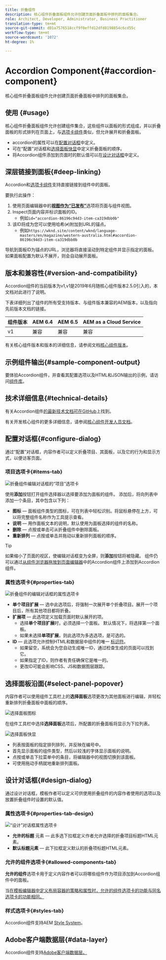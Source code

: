 ```yaml
---
title: 折叠组件
description: 核心组件折叠面板组件允许创建页面折叠面板中排列的面板集合。
role: Architect, Developer, Administrator, Business Practitioner
translation-type: tm+mt
source-git-commit: d01a7576518ccf9f0effd12dfd8198854c6cd55c
workflow-type: tm+mt
source-wordcount: '1072'
ht-degree: 1%

---
```



# Accordion Component{#accordion-component}

核心组件折叠面板组件允许创建页面折叠面板中排列的面板集合。

## 使用 {#usage}

核心组件折叠面板组件允许创建组件集合，这些组件以面板的形式组成，并以折叠面板的形式排列在页面上，与[选项卡组件](tabs.md)类似，但允许展开和折叠面板。

* accordion的属性可以在[配置对话框](#configure-dialog)中定义。
* 可在“配置”对话框和[选择面板快显](#select-panel-popover)中定义折叠面板的顺序。
* 将Accordion组件添加到页面时的默认值可以在[设计对话框](#design-dialog)中定义。

## 深层链接到面板{#deep-linking}

Accordion和[选项卡组件](tabs.md)支持直接链接到组件中的面板。

要执行此操作：

1. 使用页面编辑器中的&#x200B;**[视图作为“已发布”](https://docs.adobe.com/content/help/en/experience-manager-cloud-service/sites/authoring/fundamentals/editing-content.html#view-as-published)**&#x200B;选项将页面与组件视图。
1. Inspect页面内容并标识面板的ID。
   * 例如`id="accordion-86196c94d3-item-ca319dbb0b"`
1. 该ID将成为您可以使用哈希(`#`)附加到URL的锚点。
   * 例如`https://wknd.site/content/wknd/language-masters/en/magazine/western-australia.html#accordion-86196c94d3-item-ca319dbb0b`

导航到面板ID为锚点的URL，浏览器将直接滚动到特定组件并显示指定的面板。 如果面板配置为默认不展开，则会自动展开面板。

## 版本和兼容性{#version-and-compatibility}

Accordion组件的当前版本为v1,v1是2019年6月随核心组件版本2.5.0引入的，本文档对此进行了说明。

下表详细列出了组件的所有受支持版本、与组件版本兼容的AEM版本，以及指向先前版本文档的链接。

| 组件版本 | AEM 6.4 | AEM 6.5 | AEM as a Cloud Service |
|--- |--- |---|---|
| v1 | 兼容 | 兼容 | 兼容 |

有关核心组件版本和版本的详细信息，请参阅文档[核心组件版本](/help/versions.md)。

## 示例组件输出{#sample-component-output}

要体验Accordion组件，并查看其配置选项以及HTML和JSON输出的示例，请访问[组件库](https://adobe.com/go/aem_cmp_library_accordion)。

## 技术详细信息{#technical-details}

有关Accordion组件[的最新技术文档可在GitHub](https://adobe.com/go/aem_cmp_tech_accordion_v1)上找到。

有关开发核心组件的更多详细信息，请参阅[核心组件开发人员文档](/help/developing/overview.md)。

## 配置对话框{#configure-dialog}

通过“配置”对话框，内容作者可以定义折叠项目、其面板，以及它的行为和显示方式，以便访客页面。

### 项目选项卡{#items-tab}

![折叠组件编辑对话框的“项目”选项卡](/help/assets/accordion-edit-items.png)

使用&#x200B;**添加**&#x200B;按钮打开组件选择器以选择要添加为面板的组件。 添加后，将向列表中添加一个条目，其中包含以下列：

* **图标**  — 面板组件类型的图标，可在列表中轻松识别。将鼠标悬停在上方，可以将完整组件名称作为工具提示查看。
* **说明**  — 用作面板文本的说明，默认使用为面板选择的组件的名称。
* **删除**  — 点按或单击可从折叠组件中删除面板。
* **重新排列**  — 点按或单击并拖动以重新排列面板的顺序。

>[!TIP]
>
>如果缩小了页面的视区，使编辑对话框变为全屏，则&#x200B;**添加**&#x200B;按钮将被隐藏。 组件仍可以通过[从组件浏览器拖放到页面编辑器](https://helpx.adobe.com/experience-manager/6-5/sites/authoring/using/editing-content.html#InsertingaComponent)中的Accordion组件上添加到Accordion组件。

### 属性选项卡{#properties-tab}

![折叠组件的编辑对话框的属性选项卡](/help/assets/accordion-edit-properties.png)

* **单个项目扩展**  — 选中此选项后，将强制一次展开单个折叠项目。展开一个项目后，所有其他项目都将折叠。
* **扩展项**  — 此选项定义加载页面时默认展开的项。
   * 选择&#x200B;**单个项目扩展**&#x200B;时，必须选择一个面板。 默认情况下，将选择第一个面板。
   * 如果未选择&#x200B;**单项扩展**，则此选项为多选选项，是可选的。
* **ID**  — 此选项允许控制HTML和数据层中组件的唯一 [标识符](/help/developing/data-layer/overview.md)。
   * 如果留空，系统会为您自动生成唯一ID，通过检查生成的页面可以找到它。
   * 如果指定了ID，则作者有责任确保它是唯一的。
   * 更改ID可能会影响CSS、JS和数据图层跟踪。

## 选择面板沿面{#select-panel-popover}

内容作者可以使用组件工具栏上的&#x200B;**选择面板**&#x200B;选项更改为其他面板进行编辑，并轻松重新排列折叠面板中面板的顺序。

![选择面板图标](/help/assets/select-panel-icon.png)

在组件工具栏中选择&#x200B;**选择面板**&#x200B;选项后，所配置的折叠面板将显示为下拉列表。

![选择面板快显](/help/assets/select-panel-popover.png)

* 列表按面板的指定排列排列，并反映在编号中。
* 首先显示面板的组件类型，然后以较浅的字体显示面板的说明。
* 点按或单击下拉菜单中的条目，将编辑器中的视图切换到该面板。
* 可使用拖动手柄就地重新排列面板。

## 设计对话框{#design-dialog}

通过设计对话框，模板作者可以定义可供使用折叠组件的内容作者使用的选项以及放置折叠组件时设置的默认值。

### 属性选项卡{#properties-tab-design}

![“设计”对话框属性选项卡](/help/assets/accordion-design-properties.png)

* **允许的标题** 元素 — 此多选下拉框定义作者允许选择的折叠项目标题HTML元素。
* **默认标题元素**  — 此下拉框定义默认的折叠项标题HTML元素。

### 允许的组件选项卡{#allowed-components-tab}

**允许的组件**&#x200B;选项卡用于定义内容作者可以将哪些组件作为项目添加到Accordion组件中的面板。

当[在模板编辑器中定义布局容器的策略和属性时，允许的组件选项卡的功能与同名选项卡的功能相同。](https://docs.adobe.com/content/help/en/experience-manager-cloud-service/sites/authoring/features/templates.html#editing-a-template-layout-template-author)

### 样式选项卡{#styles-tab}

Accordion组件支持AEM [Style System](/help/get-started/authoring.md#component-styling)。

## Adobe客户端数据层{#data-layer}

Accordion组件支持[Adobe客户端数据层。](/help/developing/data-layer/overview.md)
